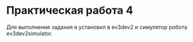 # Практическая работа 4
Для выполнения задания я установил в ev3dev2 и симулятор робота ev3dev2simulator.

